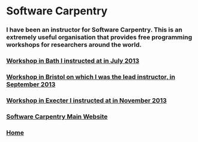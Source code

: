 
<div class="grid">
  <div class="grid-item big-box hero-box">
    <h1>Software Carpentry</h1>
  </div>

  <div class="grid-item wide-box text-box">
    <h3>I have been an instructor for Software Carpentry. This
        is an extremely useful organisation that provides
        free programming workshops for researchers around
        the world.</h3>
  </div>

  <a href="http://tinyurl.com/swcbath">
    <div class="grid-item grid-button-1">
     <h3>Workshop in Bath I instructed at in July 2013</h3>
    </div>
  </a>

  <a href="http://tinyurl.com/swcbristol">
    <div class="grid-item wide-box grid-button-1">
     <h3>Workshop in Bristol on which I was the lead instructor, in September 2013</h3>
    </div>
  </a>

  <a href="http://tinyurl.com/swcexeter">
    <div class="grid-item grid-button-3">
     <h3>Workshop in Execter I instructed at in November 2013</h3>
    </div>
  </a>

  <a href="https://software-carpentry.org">
    <div class="grid-item grid-button-5">
      <h3>Software Carpentry Main Website</h3>
    </div>
  </a>

  <a href="../index.html">
    <div class="grid-item grid-button-2">
     <h3>Home</h3>
    </div>
  </a>

</div>

